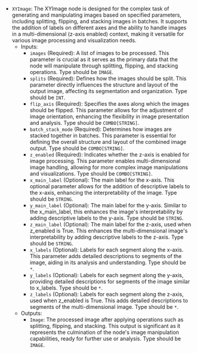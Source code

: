 - `XYImage`: The XYImage node is designed for the complex task of generating and manipulating images based on specified parameters, including splitting, flipping, and stacking images in batches. It supports the addition of labels on different axes and the ability to handle images in a multi-dimensional (z-axis enabled) context, making it versatile for various image processing and visualization needs.
    - Inputs:
        - `images` (Required): A list of images to be processed. This parameter is crucial as it serves as the primary data that the node will manipulate through splitting, flipping, and stacking operations. Type should be `IMAGE`.
        - `splits` (Required): Defines how the images should be split. This parameter directly influences the structure and layout of the output image, affecting its segmentation and organization. Type should be `INT`.
        - `flip_axis` (Required): Specifies the axes along which the images should be flipped. This parameter allows for the adjustment of image orientation, enhancing the flexibility in image presentation and analysis. Type should be `COMBO[STRING]`.
        - `batch_stack_mode` (Required): Determines how images are stacked together in batches. This parameter is essential for defining the overall structure and layout of the combined image output. Type should be `COMBO[STRING]`.
        - `z_enabled` (Required): Indicates whether the z-axis is enabled for image processing. This parameter enables multi-dimensional image handling, allowing for more complex image manipulations and visualizations. Type should be `COMBO[STRING]`.
        - `x_main_label` (Optional): The main label for the x-axis. This optional parameter allows for the addition of descriptive labels to the x-axis, enhancing the interpretability of the image. Type should be `STRING`.
        - `y_main_label` (Optional): The main label for the y-axis. Similar to the x_main_label, this enhances the image's interpretability by adding descriptive labels to the y-axis. Type should be `STRING`.
        - `z_main_label` (Optional): The main label for the z-axis, used when z_enabled is True. This enhances the multi-dimensional image's interpretability by adding descriptive labels to the z-axis. Type should be `STRING`.
        - `x_labels` (Optional): Labels for each segment along the x-axis. This parameter adds detailed descriptions to segments of the image, aiding in its analysis and understanding. Type should be `*`.
        - `y_labels` (Optional): Labels for each segment along the y-axis, providing detailed descriptions for segments of the image similar to x_labels. Type should be `*`.
        - `z_labels` (Optional): Labels for each segment along the z-axis, used when z_enabled is True. This adds detailed descriptions to segments of the multi-dimensional image. Type should be `*`.
    - Outputs:
        - `Image`: The processed image after applying operations such as splitting, flipping, and stacking. This output is significant as it represents the culmination of the node's image manipulation capabilities, ready for further use or analysis. Type should be `IMAGE`.
